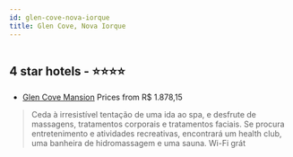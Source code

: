 ```yaml
---
id: glen-cove-nova-iorque
title: Glen Cove, Nova Iorque
---
```


<center><img src="https://i.travelapi.com/hotels/1000000/870000/862800/862714/b6d7b163_z.jpg" alt="" /></center>


##  4 star hotels - ⭐️⭐️⭐️⭐️

-    [Glen Cove Mansion](https://us.hurb.com/hotels/glen-cove/glen-cove-mansion-HT-ZDNC?cmp=18055) Prices from R$ 1.878,15
   > Ceda à irresistível tentação de uma ida ao spa, e desfrute de massagens, tratamentos corporais e tratamentos faciais. Se procura entretenimento e atividades recreativas, encontrará um health club, uma banheira de hidromassagem e uma sauna. Wi-Fi grát
